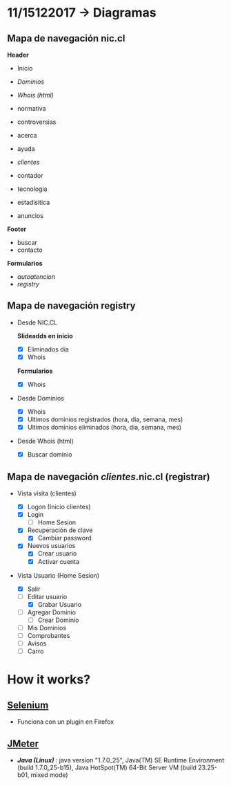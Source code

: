 # 11/15122017 -> Diagramas

## Mapa de navegación nic.cl
**Header**
- Inicio
- *Dominios*
- *Whois (html)*
- normativa
- controversias
- acerca
- ayuda
- *clientes*

- contador
- tecnologia
- estadísitica
- anuncios

**Footer**
- buscar
- contacto

**Formularios**
- *autoatencion*
- *registry*

## Mapa de navegación registry
- Desde NIC.CL

	**Slideadds en inicio**
	- [x] Eliminados día
	- [x] Whois

	**Formularios**
	- [x] Whois

- Desde Dominios

	- [x] Whois
	- [x] Ultimos dominios registrados (hora, dia, semana, mes)
	- [x] Ultimos dominios eliminados (hora, dia, semana, mes)

- Desde Whois (html)
	
	- [x] Buscar dominio


## Mapa de navegación *clientes*.nic.cl (registrar)
- Vista visita (clientes)

	- [x] Logon (Inicio clientes)
	- [x] Login
	  - [ ] Home Sesion
	- [x] Recuperación de clave
	  - [x] Cambiar password
	- [x] Nuevos usuarios
	  - [x] Crear usuario
	  - [x] Activar cuenta

- Vista Usuario (Home Sesion)
	- [x] Salir
	- [ ] Editar usuario
		- [x] Grabar Usuario
	- [ ] Agregar Dominio
		- [ ] Crear Dominio
	- [ ] Mis Dominios
	- [ ] Comprobantes
	- [ ] Avisos
	- [ ] Carro

# How it works?
## [Selenium](https://www.adictosaltrabajo.com/tutoriales/selenium-ide/)
- Funciona con un plugin en Firefox

## [JMeter](https://www.tutorialspoint.com/jmeter/jmeter_quick_guide.htm)
- ***Java (Linux)*** : java version "1.7.0_25", Java(TM) SE Runtime Environment (build 1.7.0_25-b15), Java HotSpot(TM) 64-Bit Server VM (build 23.25-b01, mixed mode)
